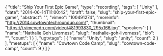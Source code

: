 {
  "title": "Ship Your First Epic Game",
  "type": "recording",
  "tags": [
    "Unity"
  ],
  "date": "2014-06-14T11:00:42",
  "draft": false,
  "slug": "ship-your-first-epic-game",
  "abstract": "",
  "vimeo": "100491274",
  "moreinfo": "http://2014.cowtowntechroundup.com/",
  "thumbnail": "https://i.vimeocdn.com/video/481993830_295x166.jpg",
  "speakers": [
    {
      "name": "Nathalie Goh Livorness",
      "slug": "nathalie-goh-livorness",
      "bio": "",
      "count": 1
    }
  ],
  "ugtvtags": [
    {
      "name": "Unity",
      "slug": "unity",
      "count": 2
    }
  ],
  "meetups": [
    {
      "name": "Cowtown Code Camp",
      "slug": "cowtown-code-camp",
      "count": 9
    }
  ]
}